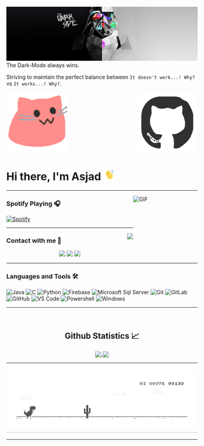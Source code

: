 
![](https://github.com/AsjadSiddiqui/AsjadSiddiqui/raw/main/cover.jpg)
The Dark-Mode always wins.

Striving to maintain the perfect balance between `It doesn't work...! Why?` vs `It works...! Why?`.



<p float="left">
  <img alt="GIF" height="160px" width="160px" src="https://github.com/AsjadSiddiqui/AsjadSiddiqui/raw/main/Cat.jpg" />
  <img align="right" alt="GIF" height="160px" width="160px" src="https://github.com/AsjadSiddiqui/AsjadSiddiqui/raw/main/github_rounded_corners.gif" />
</p>




# Hi there, I'm Asjad <img width="30px" src="https://github.com/AsjadSiddiqui/AsjadSiddiqui/raw/main/wave.gif" />

---

<img align="right" alt="GIF" height="170px" width="170px" src="https://media.giphy.com/media/J5B1Y8QZnzXXbLQIBu/giphy.gif" />

### Spotify Playing 🎧

[![Spotify](https://asjad.vercel.app/we-dont-talk-anymore.svg)](https://open.spotify.com/user/12l1tpb4sgf1pe8p4w0qcoxcm?si=3i3OXEcNRe-Upk8aglD8cg)

---

<img align="right" src="http://estruyf-github.azurewebsites.net/api/VisitorHit?user=AsjadSiddiqui&countColorcountColor&countColor=%234287f5"/>

### Contact with me 📝
<p align="center">
<a href="https://asjad.netlify.app/"><img src="https://img.shields.io/badge/-asjad.netlify.app-3423A6?style=flat-square&logo=Google-Chrome&logoColor=white"/></a>
<a href="https://www.linkedin.com/in/asjad-s-7449131a9/"><img src="https://img.shields.io/badge/-Asjad%20Siddiqui-0077B5?style=flat-square&logo=Linkedin&logoColor=white"/></a>
<a href="mailto:asjadsidd101@gmail.com"><img src="https://img.shields.io/badge/-asjadsidd101@gamil.com-D14836?style=flat-square&logo=Gmail&logoColor=white"/></a>

<br />

---

### Languages and Tools 🛠 

![Java](http://img.shields.io/badge/-Flutter-ffffff?style=flat-square&logo=flutter&logoColor=41d0fd)
![C](http://img.shields.io/badge/-Dart-A8B9CC?style=flat-square&logo=dart&logoColor=ffffff)
![Python](http://img.shields.io/badge/-Python-3776AB?style=flat-square&logo=python&logoColor=ffffff)
![Firebase](https://img.shields.io/badge/-Firebase-FFCA28?style=flat-square&logo=firebase&logoColor=ffffff)
![Microsoft Sql Server](https://img.shields.io/badge/-Sql%20Server-CC2927?style=flat-square&logo=microsoft-sql-server&logoColor=ffffff)
![Git](https://img.shields.io/badge/-Git-%23F05032?style=flat-square&logo=git&logoColor=%23ffffff)
![GitLab](https://img.shields.io/badge/-GitLab-FCA121?style=flat-square&logo=gitlab)
![GitHub](https://img.shields.io/badge/-GitHub-181717?style=flat-square&logo=github)
![VS Code](http://img.shields.io/badge/-VS%20Code-007ACC?style=flat-square&logo=visual-studio-code&logoColor=ffffff)
![Powershell](http://img.shields.io/badge/-Powershell-5391FE?style=flat-square&logo=powershell&logoColor=ffffff)
![Windows](http://img.shields.io/badge/-Windows-0078D6?style=flat-square&logo=windows&logoColor=ffffff)
<br/>

---

<br/>

  <h2 align="center"> Github Statistics 📈 </h2>
  
  <div align="center"> 
     <a href="">
      <img align="center" src="https://github-readme-stats-sigma-five.vercel.app/api?username=AsjadSiddiqui&show_icons=true&include_all_commits=true&count_private=true&theme=react&line_height=40" />
    </a>
    <a href="">
      <img align="center" src="https://github-readme-stats.vercel.app/api/top-langs/?username=AsjadSiddiqui&theme=react&line_height=40&hide=css"/>
    </a>
</div
  
<br/>

---
![Dino](
https://github.com/AsjadSiddiqui/AsjadSiddiqui/raw/main/dino.gif)
 
---

